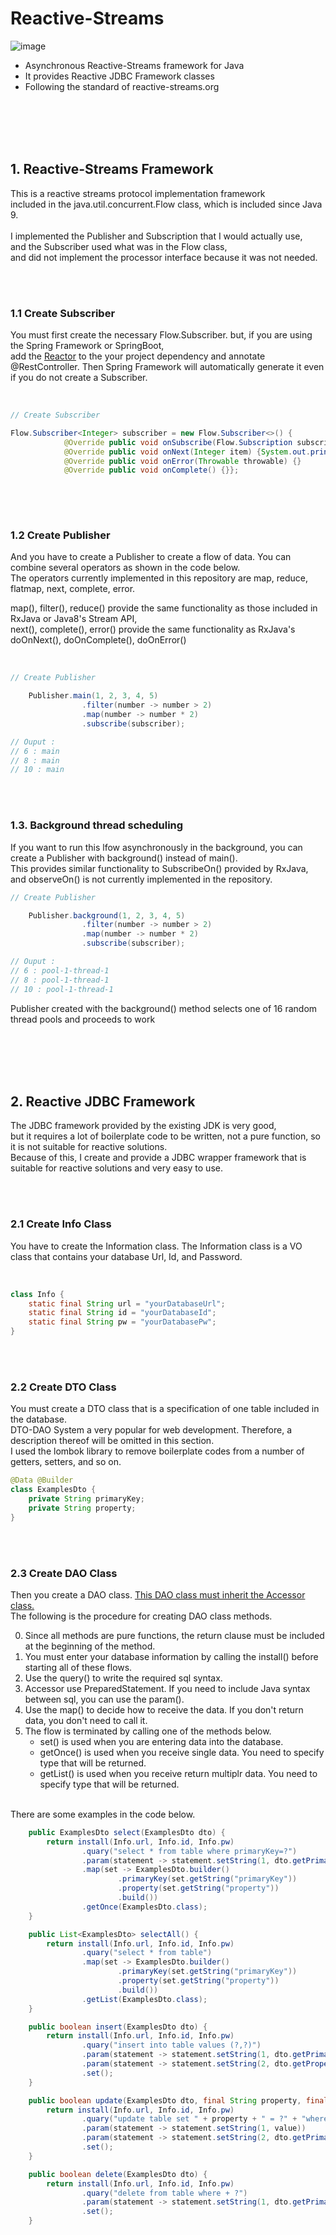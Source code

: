 # Reactive-Streams

![image](https://user-images.githubusercontent.com/38183241/51087829-5f6f2500-179b-11e9-8cb6-ef0d4f16a07f.png)


* Asynchronous Reactive-Streams framework for Java
* It provides Reactive JDBC Framework classes
* Following the standard of reactive-streams.org

<br>
<br>
<br>
<br>

## 1. Reactive-Streams Framework

This is a reactive streams protocol implementation framework <br>
included in the java.util.concurrent.Flow class, which is included since Java 9. <br>
<br>
I implemented the Publisher and Subscription that I would actually use, <br> 
and the Subscriber used what was in the Flow class, <br>
and did not implement the processor interface because it was not needed. <br>

<br>
<br>

### 1.1 Create Subscriber
You must first create the necessary Flow.Subscriber. but, if you are using the Spring Framework or SpringBoot, <br>
add the [Reactor](https://mvnrepository.com/artifact/io.projectreactor/reactor-core/3.2.5.RELEASE) 
to the your project dependency and annotate @RestController. Then Spring Framework will automatically generate it 
even if you do not create a Subscriber.

<br>

```java
// Create Subscriber

Flow.Subscriber<Integer> subscriber = new Flow.Subscriber<>() {
            @Override public void onSubscribe(Flow.Subscription subscription) {subscription.request(Long.MAX_VALUE);}
            @Override public void onNext(Integer item) {System.out.println(item + " : " + Thread.currentThread().getName());}
            @Override public void onError(Throwable throwable) {}
            @Override public void onComplete() {}};
        
```

<br>
<br>

### 1.2 Create Publisher
And you have to create a Publisher to create a flow of data. You can combine several operators as shown in the code below. <br> 
The operators currently implemented in this repository are map, reduce, flatmap, next, complete, error.
<br>

map(), filter(), reduce() provide the same functionality as those included in RxJava or Java8's Stream API, <br>
next(), complete(), error() provide the same functionality as RxJava's doOnNext(), doOnComplete(), doOnError()

<br>

```java
// Create Publisher

    Publisher.main(1, 2, 3, 4, 5)
                .filter(number -> number > 2)
                .map(number -> number * 2)
                .subscribe(subscriber);

// Ouput : 
// 6 : main
// 8 : main
// 10 : main
```

<br>
<br>

### 1.3. Background thread scheduling
If you want to run this lfow asynchronously in the background, you can create a Publisher with background() instead of main(). <br> 
This provides similar functionality to SubscribeOn() provided by RxJava, and observeOn() is not currently implemented in the repository. <br>


```java
// Create Publisher

    Publisher.background(1, 2, 3, 4, 5)
                .filter(number -> number > 2)
                .map(number -> number * 2)
                .subscribe(subscriber);

// Ouput : 
// 6 : pool-1-thread-1
// 8 : pool-1-thread-1
// 10 : pool-1-thread-1
```

Publisher created with the background() method selects one of 16 random thread pools and proceeds to work

<br>
<br>
<br>
<br>

## 2. Reactive JDBC Framework

The JDBC framework provided by the existing JDK is very good, <br>
but it requires a lot of boilerplate code to be written, not a pure function, so it is not suitable for reactive solutions. <br>
Because of this, I create and provide a JDBC wrapper framework that is suitable for reactive solutions and very easy to use.<br>

<br>
<br>

### 2.1 Create Info Class

You have to create the Information class. The Information class is a VO class that contains your database Url, Id, and Password.

<br>

```java
class Info {
    static final String url = "yourDatabaseUrl";
    static final String id = "yourDatabaseId";
    static final String pw = "yourDatabasePw";
}
```

<br>
<br>

### 2.2 Create DTO Class

You must create a DTO class that is a specification of one table included in the database. <br>
DTO-DAO System a very popular for web development. Therefore, a description thereof will be omitted in this section. <br>
I used the lombok library to remove boilerplate codes from a number of getters, setters, and so on. <br>


```java
@Data @Builder
class ExamplesDto {
    private String primaryKey;
    private String property;
}
```

<br>
<br>

### 2.3 Create DAO Class

Then you create a DAO class. <U>This DAO class must inherit the Accessor class.</U> <br>
The following is the procedure for creating DAO class methods.
<br>

0. Since all methods are pure functions, the return clause must be included at the beginning of the method.
1. You must enter your database information by calling the install() before starting all of these flows. 
2. Use the query() to write the required sql syntax.
3. Accessor use PreparedStatement. If you need to include Java syntax between sql, you can use the param().
4. Use the map() to decide how to receive the data. If you don't return data, you don't need to call it.
5. The flow is terminated by calling one of the methods below.
   * set() is used when you are entering data into the database.
   * getOnce() is used when you receive single data. You need to specify type that will be returned.
   * getList() is used when you receive return multiplr data. You need to specify type that will be returned.
  
  
<br>
There are some examples in the code below.
<br>

```java
    public ExamplesDto select(ExamplesDto dto) {
        return install(Info.url, Info.id, Info.pw)
                .quary("select * from table where primaryKey=?")
                .param(statement -> statement.setString(1, dto.getPrimaryKey()))
                .map(set -> ExamplesDto.builder()
                        .primaryKey(set.getString("primaryKey"))
                        .property(set.getString("property"))
                        .build())
                .getOnce(ExamplesDto.class);
    }

    public List<ExamplesDto> selectAll() {
        return install(Info.url, Info.id, Info.pw)
                .quary("select * from table")
                .map(set -> ExamplesDto.builder()
                        .primaryKey(set.getString("primaryKey"))
                        .property(set.getString("property"))
                        .build())
                .getList(ExamplesDto.class);
    }

    public boolean insert(ExamplesDto dto) {
        return install(Info.url, Info.id, Info.pw)
                .quary("insert into table values (?,?)")
                .param(statement -> statement.setString(1, dto.getPrimaryKey()))
                .param(statement -> statement.setString(2, dto.getProperty()))
                .set();
    }

    public boolean update(ExamplesDto dto, final String property, final String value) {
        return install(Info.url, Info.id, Info.pw)
                .quary("update table set " + property + " = ?" + "where  primaryKey = ?")
                .param(statement -> statement.setString(1, value))
                .param(statement -> statement.setString(2, dto.getPrimaryKey()))
                .set();
    }

    public boolean delete(ExamplesDto dto) {
        return install(Info.url, Info.id, Info.pw)
                .quary("delete from table where + ?")
                .param(statement -> statement.setString(1, dto.getPrimaryKey()))
                .set();
    }

```
